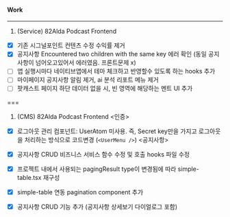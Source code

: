 
#### Work
---
1. (Service) 82Alda Podcast Frontend
- [x] 기존 시그널포인트 컨텐츠 수정 수익률 제거
- [x] 공지사항 Encountered two children with the same key 에러 확인 (동일 공지사항이 넘어오고있어서 에러였음. 프론트문제 x)
- [ ] 앱 실행시마다 네이티브앱에서 테마 체크하고 반영할수 있도록 하는 hooks 추가
- [ ] 마이페이지 공지사항 알림 제거, ai 분석 리포트 메뉴 제거
- [ ] 팟캐스트 페이지 하단 데이터 없을 시, 빈 영역에 해당하는 멘트 UI 추가

===

1. (CMS) 82Alda Podcast Frontend
<인증>
- [x] 로그아웃 관리 컴포넌트: UserAtom 미사용. 즉, Secret key만을 가지고 로그아웃을 처리하는 방식으로 코드변경 (`<UserMenu />`)
<공지사항>
- [x] 공지사항 CRUD 비즈니스 서비스 함수 수정 및 호출 hooks 파일 수정
- [x] 프로젝트 내에서 사용되는 pagingResult type이 변경됨에 따라 simple-table.tsx 재구성
- [x] simple-table 연동 pagination component 추가
- [x] 공지사항 CRUD 기능 추가 (공지사항 상세보기 다이얼로그 포함)

